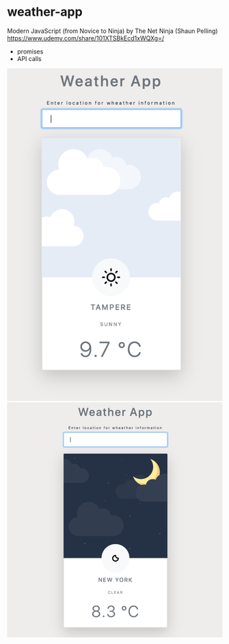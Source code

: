 # weather-app

Modern JavaScript (from Novice to Ninja) by The Net Ninja (Shaun Pelling)
https://www.udemy.com/share/101XTSBkEcd1xWQXg=/

- promises
- API calls

![Screenshot](Screenshot_day.png)
![Screenshot](Screenshot_night.png)
